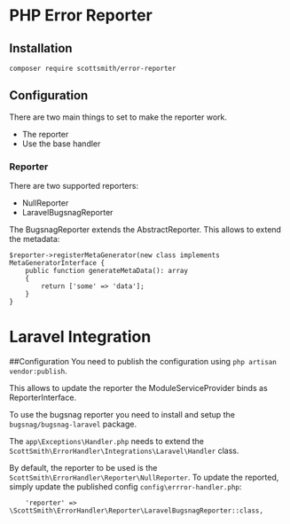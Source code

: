 # PHP Error Reporter

## Installation
```
composer require scottsmith/error-reporter
```

## Configuration
There are two main things to set to make the reporter work.
- The reporter
- Use the base handler

### Reporter
There are two supported reporters:
- NullReporter
- LaravelBugsnagReporter

The BugsnagReporter extends the AbstractReporter. This allows to extend the metadata:
```
$reporter->registerMetaGenerator(new class implements MetaGeneratorInterface {
    public function generateMetaData(): array
    {
        return ['some' => 'data'];
    }
}
```

# Laravel Integration
##Configuration
You need to publish the configuration using `php artisan vendor:publish`.

This allows to update the reporter the ModuleServiceProvider binds as ReporterInterface. 

To use the bugsnag reporter you need to install and setup the `bugsnag/bugsnag-laravel` package.

The `app\Exceptions\Handler.php` needs to extend the `ScottSmith\ErrorHandler\Integrations\Laravel\Handler` class.

By default, the reporter to be used is the `ScottSmith\ErrorHandler\Reporter\NullReporter`.
To update the reported, simply update the published config `config\errror-handler.php`:
```
    'reporter' => \ScottSmith\ErrorHandler\Reporter\LaravelBugsnagReporter::class,
```
